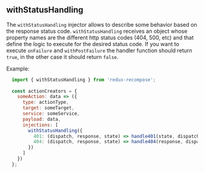 ## withStatusHandling

The `withStatusHandling` injector allows to describe some behavior based on the response status code.
`withStatusHandling` receives an object whose property names are the different http status codes (404, 500, etc) and that define the logic to execute for the desired status code. If you want to execute `onFailure` and `withPostFailure` the handler function should return `true`, in the other case it should return `false`.

Example:

```js
  import { withStatusHandling } from 'redux-recompose';
    
  const actionCreators = {
    someAction: data => ({
      type: actionType,
      target: someTarget,
      service: someService,
      payload: data,
      injections: [
        withStatusHandling({
          401: (dispatch, response, state) => handle401(state, dispatch, response),
          404: (dispatch, response, state) => handle404(response, dispatch, state)
        })
      ]
    })
  };
```

